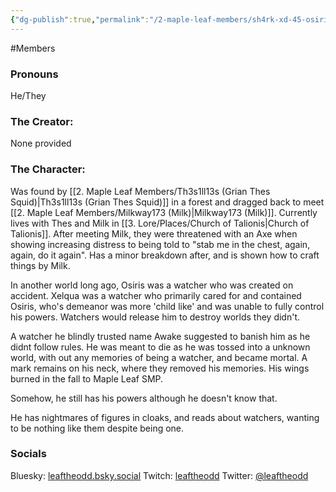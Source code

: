 ```yaml
---
{"dg-publish":true,"permalink":"/2-maple-leaf-members/sh4rk-xd-45-osiris/","created":"2024-12-13T22:49:04.760-05:00"}
---
```


#Members 
### Pronouns 
He/They
### The Creator:
None provided
### The Character:
Was found by [[2. Maple Leaf Members/Th3s1ll13s (Grian Thes Squid)\|Th3s1ll13s (Grian Thes Squid)]] in a forest and dragged back to meet [[2. Maple Leaf Members/Milkway173 (Milk)\|Milkway173 (Milk)]]. Currently lives with Thes and Milk in [[3. Lore/Places/Church of Talionis\|Church of Talionis]]. After meeting Milk, they were threatened with an Axe when showing increasing distress to being told to "stab me in the chest, again, again, do it again". Has a minor breakdown after, and is shown how to craft things by Milk.

In another world long ago, Osiris was a watcher who was created on accident. Xelqua was a watcher who primarily cared for and contained Osiris, who's demeanor was more 'child like' and was unable to fully control his powers. Watchers would release him to destroy worlds they didn't. 

A watcher he blindly trusted name Awake suggested to banish him as he didnt follow rules.  He was meant to die as he was tossed into a unknown world, with out any memories of being a watcher, and became mortal. A mark remains on his neck, where they removed his memories. His wings burned in the fall to Maple Leaf SMP.

Somehow, he still has his powers although he doesn't know that.

He has nightmares of figures in cloaks, and reads about watchers, wanting to be nothing like them despite being one.
### Socials
Bluesky: [leaftheodd.bsky.social](https://bsky.app/profile/leaftheodd.bsky.social)
Twitch: [leaftheodd](https://www.twitch.tv/leaftheodd)
Twitter: [@leaftheodd](https://x.com/leaftheodd?t=Hdh4cYBU9nU4U8duhEzDJQ&s=09)

